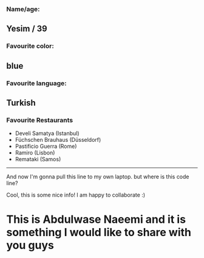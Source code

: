 ### Name/age:
Yesim / 39
---
### Favourite color:
blue
---
### Favourite language:
Turkish
---
### Favourite Restaurants

- Develi Samatya (Istanbul)
- Füchschen Brauhaus (Düsseldorf)
- Pastificio Guerra (Rome)
- Ramiro (Lisbon)
- Remataki (Samos)
---
And now I'm gonna pull this line to my own laptop.
but where is this code line?

Cool, this is some nice info! I am happy to collaborate :)
# This is Abdulwase Naeemi and it is something I would like to share with you guys